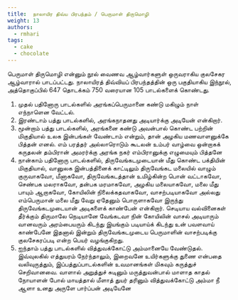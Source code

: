 ```yaml
---
title: 	நாலாயிர திவ்ய பிரபந்தம் / பெருமாள் திருமொழி
weight: 13
authors:
  - rmhari
tags:
  - cake
  - chocolate
---
```


பெருமாள் திருமொழி என்னும் நூல் வைணவ ஆழ்வார்களுள் ஒருவராகிய குலசேகர ஆழ்வாரால் பாடப்பட்டது. நாலாயிரத் திவ்வியப் பிரபந்தத்தின் ஒரு பகுதியாகிய இந்நூல், அத்தொகுப்பில் 647 தொடக்கம் 750 வரையான 105 பாடல்களைக் கொண்டது.

1. முதல் பதினோரு பாடல்களில் அரங்கப்பெருமானை கண்டு மகிழும் நாள் எந்நாளென வேட்டல்.
2. இரண்டாம் பத்து பாடல்களில், அரங்கநாதனது அடியார்க்கு அடியேன் என்கிறார்.
3. மூன்றாம் பத்து பாடல்களில், அரங்கனை கண்டு அவன்பால் கொண்ட பற்றின் மிகுதியால் உலக இன்பங்கள் வேண்டாம் என்றும், தான் அழகிய மணவாளனுக்கே பித்தன் எனல்.
எம் பரத்தர் அல்லாரொடும் கூடலன்
உம்பர் வாழ்வை ஒன்றாகக் கருதலன்
தம்பிரான் அமரர்க்கு அரங்க நகர்
எம்பிரானுக்கு எழுமையும் பித்தனே
4. நான்காம் பதினோரு பாடல்களில், திருவேங்கடமுடையான் மீது கொண்ட பக்தியின் மிகுதியால், வானுலக இன்பத்தினைக் காட்டிலும் திருவேங்கட மலையில் வாழும் குருவாகவோ, மீனாகவோ, திருவேங்கடத்தான் உமிழ்கின்ற பொன் வட்டாகவோ, செண்பக மலராகவோ, தன்பக மரமாகவோ, அழகிய மலையாகவோ, மலை மீது பாயும் ஆறாகவோ, கோயிலின் நிலைக்கதவாகவோ, வாசற்படியாகவோ அல்லது எம்பெருமான் மலை மீது வேறு ஏதேனும் பொருளாகவோ இருந்து திருவேங்கடமுடையான் அடிகளைக் காண்பேன் என்கிறார்.
செடியாய வல்வினைகள் தீர்க்கும் திருமாலே
நெடியானே வேங்கடவா நின் கோயிலின் வாசல்
அடியாரும் வானவரும் அரம்பையரும் கிடந்து இயங்கும்
படியாய்க் கிடந்து உன் பவளவாய் காண்பேனே
இதனால் இன்றும் திருவேங்கடமுடைய பெருமாளின் வாசற்படிக்கு குலசேகரப்படி என்ற பெயர் வழங்குகிறது.
5. ஐந்தாம் பத்து பாடல்களில் வித்துவக்கோட்டு அம்மானையே வேண்டுதல். இவ்வுலகில் எத்துயரம் நேர்ந்தாலும், இறைவனே உயிர்களுக்கு துணை என்பதை வலிவுருத்தும், இப்பத்துப்பாடல்களின் உவமானங்கள் மிகவும் கருத்துச் செறிவானவை.
வாளால் அறுத்துச் சுடினும் மருத்துவன்பால்
மாளாத காதல் நோயாளன் போல் மாயத்தால்
மீளாத் துயர் தரினும் வித்துவக்கோட்டு அம்மா நீ
ஆளா உனது அருளே பார்ப்பன் அடியேனே